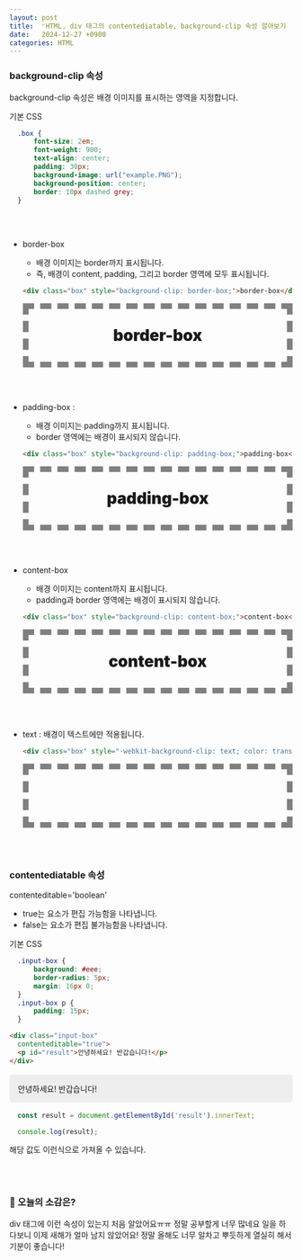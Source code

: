 ```yaml
---
layout: post
title:  ⌜HTML⌟ div 태그의 contentediatable, background-clip 속성 알아보기
date:   2024-12-27 +0900
categories: HTML
---
```



### background-clip 속성
background-clip 속성은 배경 이미지를 표시하는 영역을 지정합니다.

기본 CSS
  ```CSS
    .box {
        font-size: 2em;
        font-weight: 900;
        text-align: center;
        padding: 30px;
        background-image: url("example.PNG");
        background-position: center;
        border: 10px dashed grey;  
    }
  ```

  <style>
    .box {
        font-size: 2em;
        font-weight: 900;
        text-align: center;
        padding: 30px;
        background-image: url("https://raw.githubusercontent.com/201960003/study_blog/refs/heads/main/img/post24/IMG_1375.PNG");
        background-position: center;
        border: 10px dashed grey;  
    }

</style>
  <br><br>

- border-box 
    - 배경 이미지는 border까지 표시됩니다.
    - 즉, 배경이 content, padding, 그리고 border 영역에 모두 표시됩니다.

  ```html
  <div class="box" style="background-clip: border-box;">border-box</div>
  ```

  <div class="box" style="background-clip: border-box;">border-box</div>
<br><br>

- padding-box :
    - 배경 이미지는 padding까지 표시됩니다.
    - border 영역에는 배경이 표시되지 않습니다.

  ```html
  <div class="box" style="background-clip: padding-box;">padding-box</div>
  ```

  <div class="box" style="background-clip: padding-box;">padding-box</div>
<br><br>

- content-box
    - 배경 이미지는 content까지 표시됩니다.
    - padding과 border 영역에는 배경이 표시되지 않습니다.

  ```html
  <div class="box" style="background-clip: content-box;">content-box</div>
  ```

  <div class="box" style="background-clip: content-box;">content-box</div>
<br><br>

- text : 배경이 텍스트에만 적용됩니다.

  ```html
  <div class="box" style="-webkit-background-clip: text; color: transparent; background-clip: text;">text</div>
  ```

  <div class="box" style="-webkit-background-clip: text; color: transparent; background-clip: text; ">text</div>
<br><br>


### contentediatable 속성
contenteditable='boolean'
- true는 요소가 편집 가능함을 나타냅니다.
- false는 요소가 편집 불가능함을 나타냅니다.


기본 CSS

  ``` CSS
    .input-box {
        background: #eee;
        border-radius: 5px;
        margin: 16px 0;
    }
    .input-box p {
        padding: 15px;
    }
  ```

  <style>
    .input-box {
        background: #eee;
        border-radius: 5px;
        margin: 16px 0;
    }
    .input-box p {
        padding: 15px;
    }
  </style>

  ``` html
  <div class="input-box"
    contenteditable="true">
    <p id="result">안녕하세요! 반갑습니다!</p>
  </div>
  ```

  <div class="input-box"
    contenteditable="true">
    <p id="result">안녕하세요! 반갑습니다!</p>
  </div>

```javascript
  const result = document.getElementById('result').innerText;

  console.log(result);
```
해당 값도 이런식으로 가져올 수 있습니다.

<br><br>

### 🧐 오늘의 소감은?
div 태그에 이런 속성이 있는지 처음 알았어요ㅠㅠ 정말 공부할게 너무 많네요 일을 하다보니 이제 새해가 얼마 남지 않았어요! 정말 올해도 너무 알차고 뿌듯하게 열실히 해서 기분이 좋습니다!

<br>